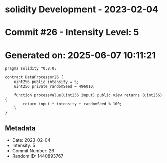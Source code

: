 ﻿# solidity Development - 2023-02-04
# Commit #26 - Intensity Level: 5
# Generated on: 2025-06-07 10:11:21
```solidity
pragma solidity ^0.8.0;

contract DataProcessor26 {
    uint256 public intensity = 5;
    uint256 private randomSeed = 496010;

    function processValue(uint256 input) public view returns (uint256) {
        return input * intensity + randomSeed % 100;
    }
}
```
## Metadata
- Date: 2023-02-04
- Intensity: 5
- Commit Number: 26
- Random ID: 1440893767
